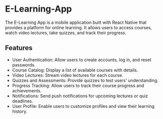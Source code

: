 # E-Learning-App
The E-Learning App is a mobile application built with React Native that provides a platform for online learning. It allows users to access courses, watch video lectures, take quizzes, and track their progress.

## Features
- User Authentication: Allow users to create accounts, log in, and reset passwords.
- Course Catalog: Display a list of available courses with details.
- Video Lectures: Stream video lectures for each course.
- Quizzes and Assessments: Provide quizzes to test users' understanding.
- Progress Tracking: Allow users to track their course progress and achievements.
- Notifications: Send push notifications for upcoming lectures or quiz deadlines.
- User Profile: Enable users to customize profiles and view their learning history.
